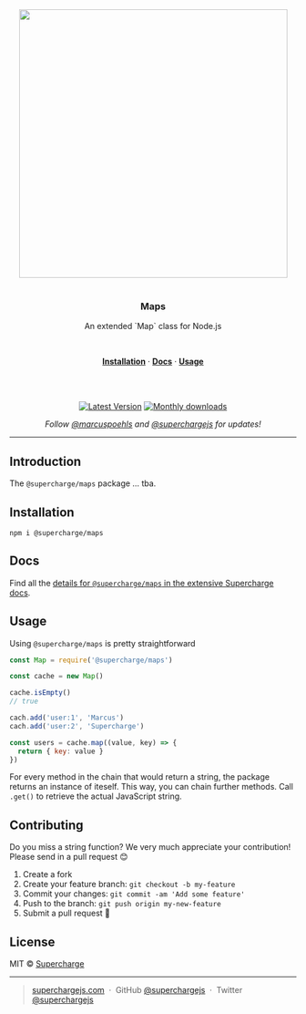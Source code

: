 <div align="center">
  <a href="https://superchargejs.com">
    <img width="471" style="max-width:100%;" src="https://superchargejs.com/images/supercharge-text.svg" />
  </a>
  <br/>
  <br/>
  <p>
    <h3>Maps</h3>
  </p>
  <p>
    An extended `Map` class for Node.js
  </p>
  <br/>
  <p>
    <a href="#installation"><strong>Installation</strong></a> ·
    <a href="#Docs"><strong>Docs</strong></a> ·
    <a href="#usage"><strong>Usage</strong></a>
  </p>
  <br/>
  <br/>
  <p>
    <a href="https://www.npmjs.com/package/@supercharge/maps"><img src="https://img.shields.io/npm/v/@supercharge/maps.svg" alt="Latest Version"></a>
    <a href="https://www.npmjs.com/package/@supercharge/maps"><img src="https://img.shields.io/npm/dm/@supercharge/maps.svg" alt="Monthly downloads"></a>
  </p>
  <p>
    <em>Follow <a href="http://twitter.com/marcuspoehls">@marcuspoehls</a> and <a href="http://twitter.com/superchargejs">@superchargejs</a> for updates!</em>
  </p>
</div>

---

## Introduction
The `@supercharge/maps` package … tba.


## Installation

```
npm i @supercharge/maps
```


## Docs
Find all the [details for `@supercharge/maps` in the extensive Supercharge docs](https://superchargejs.com/docs/maps).


## Usage
Using `@supercharge/maps` is pretty straightforward

```js
const Map = require('@supercharge/maps')

const cache = new Map()

cache.isEmpty()
// true

cach.add('user:1', 'Marcus')
cach.add('user:2', 'Supercharge')

const users = cache.map((value, key) => {
  return { key: value }
})

```

For every method in the chain that would return a string, the package returns an instance of iteself. This way, you can chain further methods. Call `.get()` to retrieve the actual JavaScript string.


## Contributing
Do you miss a string function? We very much appreciate your contribution! Please send in a pull request 😊

1.  Create a fork
2.  Create your feature branch: `git checkout -b my-feature`
3.  Commit your changes: `git commit -am 'Add some feature'`
4.  Push to the branch: `git push origin my-new-feature`
5.  Submit a pull request 🚀


## License
MIT © [Supercharge](https://superchargejs.com)

---

> [superchargejs.com](https://superchargejs.com) &nbsp;&middot;&nbsp;
> GitHub [@superchargejs](https://github.com/superchargejs/) &nbsp;&middot;&nbsp;
> Twitter [@superchargejs](https://twitter.com/superchargejs)
